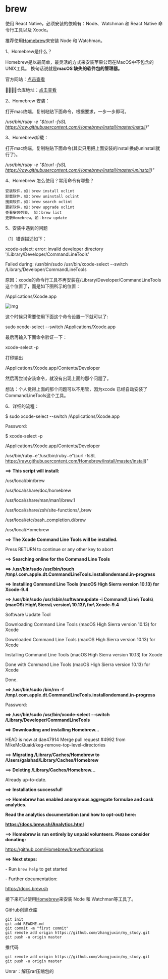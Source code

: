 # brew

使用 React Native，必须安装的依赖有：Node、Watchman 和 React Native 命令行工具以及 Xcode。

推荐使用[Homebrew](http://brew.sh/)来安装 Node 和 Watchman。

1、Homebrew是什么？ 

Homebrew是以最简单，最灵活的方式来安装苹果公司在MacOS中不包含的UNIX工具。 换句话说就是**macOS 缺失的软件包的管理器。**

官方网站：[点击查看](https://brew.sh/index_zh-cn.html)

仓库地址：[点击查看](https://github.com/Homebrew/brew/)

2、Homebrew 安装：

打开mac终端，复制粘贴下面命令，根据要求，一步一步即可。

*/usr/bin/ruby -e "$(curl -fsSL https://raw.githubusercontent.com/Homebrew/install/master/install)"*

3、Homebrew卸载：

打开mac终端，复制粘贴下面命令(其实只用把上面安装的install换成uninstall就行了)。

*/usr/bin/ruby -e "$(curl -fsSL https://raw.githubusercontent.com/Homebrew/install/master/uninstall)"*

4、Homebrew 怎么使用？常用命令有哪些？

```
安装软件，如：brew install oclint
卸载软件，如：brew uninstall oclint
搜索软件，如：brew search oclint
更新软件，如：brew upgrade oclint
查看安装列表， 如：brew list
更新Homebrew，如：brew update
```

5、安装中遇到的问题

（1）错误描述如下：

xcode-select: error: invalid developer directory '/Library/Developer/CommandLineTools'

Failed during: /usr/bin/sudo /usr/bin/xcode-select --switch /Library/Developer/CommandLineTools

原因：xcode的命令行工具不再安装在/Library/Developer/CommandLineTools 这个位置了，而是如下图所示的位置：

/Applications/Xcode.app 

![img](https://img2018.cnblogs.com/blog/721613/201809/721613-20180928140405716-1666033493.png)

这个时候只需要使用下面这个命令设置一下就可以了:

sudo xcode-select --switch /Applications/Xcode.app

最后再输入下面命令验证一下：

xcode-select -p

打印输出

/Applications/Xcode.app/Contents/Developer

然后再尝试安装命令，就没有出现上面的那个问题了。

想法：个人觉得上面的那个问题可以不用管，因为xcode 已经自动安装了CommandLineTools这个工具。

6、详细的流程：

$ sudo xcode-select --switch /Applications/Xcode.app

Password:

$ xcode-select -p

/Applications/Xcode.app/Contents/Developer

/usr/bin/ruby−e"/usr/bin/ruby−e"(curl -fsSL https://raw.githubusercontent.com/Homebrew/install/master/install)"

**==>** **This script will install:**

/usr/local/bin/brew

/usr/local/share/doc/homebrew

/usr/local/share/man/man1/brew.1

/usr/local/share/zsh/site-functions/_brew

/usr/local/etc/bash_completion.d/brew

/usr/local/Homebrew

**==>** **The Xcode Command Line Tools will be installed.**

Press RETURN to continue or any other key to abort

**==>** **Searching online for the Command Line Tools**

**==>** **/usr/bin/sudo /usr/bin/touch /tmp/.com.apple.dt.CommandLineTools.installondemand.in-progress**

**==>** **Installing Command Line Tools (macOS High Sierra version 10.13) for Xcode-9.4**

**==>** **/usr/bin/sudo /usr/sbin/softwareupdate -i Command\ Line\ Tools\ (macOS\ High\ Sierra\ version\ 10.13)\ for\ Xcode-9.4**

Software Update Tool

Downloading Command Line Tools (macOS High Sierra version 10.13) for Xcode

Downloaded Command Line Tools (macOS High Sierra version 10.13) for Xcode

Installing Command Line Tools (macOS High Sierra version 10.13) for Xcode

Done with Command Line Tools (macOS High Sierra version 10.13) for Xcode

Done.

**==>** **/usr/bin/sudo /bin/rm -f /tmp/.com.apple.dt.CommandLineTools.installondemand.in-progress**

Password:

**==>** **/usr/bin/sudo /usr/bin/xcode-select --switch /Library/Developer/CommandLineTools**

**==>** **Downloading and installing Homebrew...**

HEAD is now at dae47914 Merge pull request #4992 from MikeMcQuaid/keg-remove-top-level-directories

==> **Migrating /Library/Caches/Homebrew to /Users/galahad/Library/Caches/Homebrew**

==> **Deleting /Library/Caches/Homebrew...**

Already up-to-date.

**==>** **Installation successful!**

**==>** **Homebrew has enabled anonymous aggregate formulae and cask analytics.**

**Read the analytics documentation (and how to opt-out) here:**

  **https://docs.brew.sh/Analytics.html**

**==>** **Homebrew is run entirely by unpaid volunteers. Please consider donating:**

  https://github.com/Homebrew/brew#donations

**==>** **Next steps:**

\- Run `brew help` to get started

\- Further documentation: 

  https://docs.brew.sh

接下来可以使用[Homebrew](http://brew.sh/)来安装 Node 和 Watchman等工具了。





GitHub创建仓库

```
git init
git add README.md
git commit -m "first commit"
git remote add origin https://github.com/zhangjuxin/my_study.git
git push -u origin master
```

推代码

```
git remote add origin https://github.com/zhangjuxin/my_study.git
git push -u origin master
```

Unrar：解压rar压缩包的